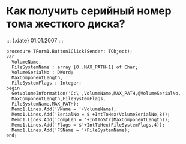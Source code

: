 Как получить серийный номер тома жесткого диска?
================================================

::: {.date}
01.01.2007
:::

    procedure TForm1.Button1Click(Sender: TObject);
    var
      VolumeName,
      FileSystemName : array [0..MAX_PATH-1] of Char;
      VolumeSerialNo : DWord;
      MaxComponentLength,
      FileSystemFlags : Integer;
    begin
      GetVolumeInformation('C:\',VolumeName,MAX_PATH,@VolumeSerialNo,
      MaxComponentLength,FileSystemFlags,
      FileSystemName,MAX_PATH);
      Memo1.Lines.Add('VName = '+VolumeName);
      Memo1.Lines.Add('SerialNo = $'+IntToHex(VolumeSerialNo,8));
      Memo1.Lines.Add('CompLen = '+IntToStr(MaxComponentLength));
      Memo1.Lines.Add('Flags = $'+IntToHex(FileSystemFlags,4));
      Memo1.Lines.Add('FSName = '+FileSystemName);
    end; 
